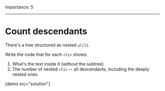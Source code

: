 importance: 5

---

# Count descendants

There's a tree structured as nested `ul/li`.

Write the code that for each `<li>` shows:

1. What's the text inside it (without the subtree)
2. The number of nested `<li>` -- all descendants, including the deeply nested ones.

[demo src="solution"]
